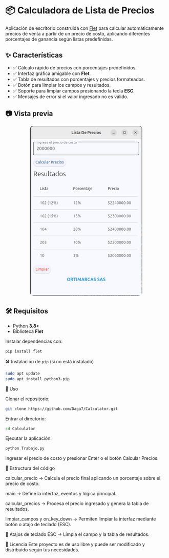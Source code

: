 # 📦 Calculadora de Lista de Precios

Aplicación de escritorio construida con [Flet](https://flet.dev/) para calcular automáticamente precios de venta a partir de un precio de costo, aplicando diferentes porcentajes de ganancia según listas predefinidas.

## ✨ Características

- ✅ Cálculo rápido de precios con porcentajes predefinidos.
- ✅ Interfaz gráfica amigable con **Flet**.
- ✅ Tabla de resultados con porcentajes y precios formateados.
- ✅ Botón para limpiar los campos y resultados.
- ✅ Soporte para limpiar campos presionando la tecla **ESC**.
- ✅ Mensajes de error si el valor ingresado no es válido.

## 📷 Vista previa

<p align="center">
  <img src="https://raw.githubusercontent.com/Daga7/Calculator/main/Preview.png" alt="Vista previa de la aplicación" width="350" style="border-radius: 10px;">
</p>

## 🛠 Requisitos

- Python **3.8+**
- Biblioteca **Flet**

Instalar dependencias con:

```bash
pip install flet
```

🛠 Instalación de `pip` (si no está instalado)

```bash
sudo apt update
sudo apt install python3-pip
```

🚀 Uso

Clonar el repositorio:

```bash
git clone https://github.com/Daga7/Calculator.git
```

Entrar al directorio:

```bash
cd Calculator
```

Ejecutar la aplicación:

```bash
python Trabajo.py
```

Ingresar el precio de costo y presionar Enter o el botón Calcular Precios.

📄 Estructura del código

calcular_precio → Calcula el precio final aplicando un porcentaje sobre el precio de costo.

main → Define la interfaz, eventos y lógica principal.

calcular_precios → Procesa el precio ingresado y genera la tabla de resultados.

limpiar_campos y on_key_down → Permiten limpiar la interfaz mediante botón o atajo de teclado (ESC).

📌 Atajos de teclado
ESC → Limpia el campo y la tabla de resultados.

📜 Licencia
Este proyecto es de uso libre y puede ser modificado y distribuido según tus necesidades.